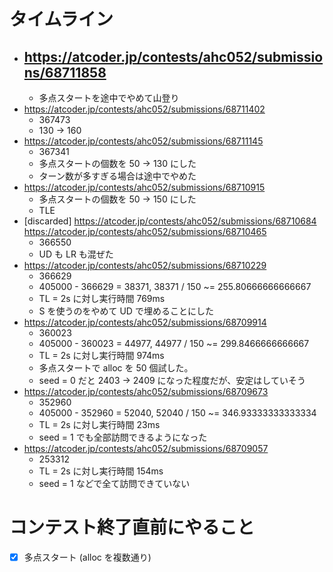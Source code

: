 # タイムライン
- <https://atcoder.jp/contests/ahc052/submissions/68711858>
  -
  - 多点スタートを途中でやめて山登り
- <https://atcoder.jp/contests/ahc052/submissions/68711402>
  - 367473
  - 130 -> 160
- <https://atcoder.jp/contests/ahc052/submissions/68711145>
  - 367341
  - 多点スタートの個数を 50 -> 130 にした
  - ターン数が多すぎる場合は途中でやめた
- <https://atcoder.jp/contests/ahc052/submissions/68710915>
  - 多点スタートの個数を 50 -> 150 にした
  - TLE
- [discarded] <https://atcoder.jp/contests/ahc052/submissions/68710684> <https://atcoder.jp/contests/ahc052/submissions/68710465>
  - 366550
  - UD も LR も混ぜた
- <https://atcoder.jp/contests/ahc052/submissions/68710229>
  - 366629
  - 405000 - 366629 = 38371, 38371 / 150 ~= 255.80666666666667
  - TL = 2s に対し実行時間 769ms
  - S を使うのをやめて UD で埋めることにした
- <https://atcoder.jp/contests/ahc052/submissions/68709914>
  - 360023
  - 405000 - 360023 = 44977, 44977 / 150 ~= 299.8466666666667
  - TL = 2s に対し実行時間 974ms
  - 多点スタートで alloc を 50 個試した。
  - seed = 0 だと 2403 -> 2409 になった程度だが、安定はしていそう
- <https://atcoder.jp/contests/ahc052/submissions/68709673>
  - 352960
  - 405000 - 352960 = 52040, 52040 / 150 ~= 346.93333333333334
  - TL = 2s に対し実行時間 23ms
  - seed = 1 でも全部訪問できるようになった
- <https://atcoder.jp/contests/ahc052/submissions/68709057>
  - 253312
  - TL = 2s に対し実行時間 154ms
  - seed = 1 などで全て訪問できていない


# コンテスト終了直前にやること

- [x] 多点スタート (alloc を複数通り)
